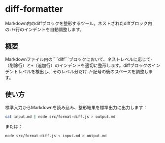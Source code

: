 # diff-formatter

Markdown内のdiffブロックを整形するツール。ネストされたdiffブロック内の`-`/`+`行のインデントを自動調整します。

## 概要

Markdownファイル内の````diff```ブロックにおいて、ネストレベルに応じて`-`（削除行）と`+`（追加行）のインデントを適切に整形します。diffブロックのインデントレベルを検出し、そのレベル分だけ`-`/`+`記号の後のスペースを調整します。

## 使い方

標準入力からMarkdownを読み込み、整形結果を標準出力に出力します：

```bash
cat input.md | node src/format-diff.js > output.md
```

または：

```bash
node src/format-diff.js < input.md > output.md
```

